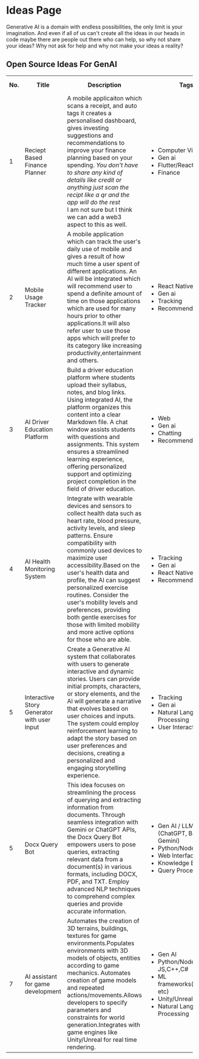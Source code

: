 # Ideas Page

Generative AI is a domain with endless possibilities, the only limit is your imagination.
And even if all of us can't create all the ideas in our heads in code maybe there are people out there who can help, so why not share your ideas? Why not ask for help and why not make your ideas a reality?

## Open Source Ideas For GenAI

<table width="100%">
<tr>
<th>No.</th><th>Title</th><th>Description</th><th>Tags</th><th>Innovator Name</th><th>Repo Link(optional)</th></tr>
<tr>
<td>1</td><td>Reciept Based Finance Planner</td><td>A mobile applicaiton which scans a receipt, and auto tags it creates a personalised dashboard, gives investing suggestions and recommendations to improve your finance planning based on your spending. <i>You don't have to share any kind of details like credit or anything just scan the recipt like a qr and the app will do the rest</i> <br/>
I am not sure but I think we can add a web3 aspect to this as well.
</td>
<td>
<ul>
    <li>Computer Vision</li>
    <li>Gen ai</li>
    <li>Flutter/React Native</li>
    <li>Finance</li>
</ul>
</td><td><a href="https://github.com/yagyesh-bobde" target="_blank">Yagyesh Bobde</a></td><td>Not started</td>
</tr>
<tr>
<td>2</td><td>Mobile Usage Tracker</td><td>A mobile application which can track the user's daily use of mobile and gives a result of how much time a user spent of different applications. An AI will be integrated which will recommend user to spend a definite amount of time on those applications which are used for many hours prior to other applications.It will also refer user to use those apps which will prefer to its category like increasing productivity,entertainment and others.
</td>
<td>
<ul>
    <li>React Native/Flutter</li>
    <li>Gen ai</li>
    <li>Tracking</li>
    <li>Recommendation</li>
</ul>
</td><td><a href="https://github.com/arkokundu500" target="_blank">Arko Kundu</a></td><td>Not started</td>
</tr>
<tr>
<td>3</td><td>AI Driver Education Platform</td><td>Build a driver education platform where students upload their syllabus, notes, and blog links. Using integrated AI, the platform organizes this content into a clear Markdown file. A chat window assists students with questions and assignments. This system ensures a streamlined learning experience, offering personalized support and optimizing project completion in the field of driver education.
</td>
<td>
<ul>
    <li>Web</li>
    <li>Gen ai</li>
    <li>Chatting</li>
    <li>Recommendation</li>
</ul>
</td><td><a href="https://github.com/kom-senapati" target="_blank">K Om Senapati</a></td><td>Not started</td>
</tr>
    
<tr>
<td>4</td><td>AI Health Monitoring System</td><td>Integrate with wearable devices and sensors to collect health data such as heart rate, blood pressure, activity levels, and sleep patterns. Ensure compatibility with commonly used devices to maximize user accessibility.Based on the user's health data and profile, the AI can suggest personalized exercise routines. Consider the user's mobility levels and preferences, providing both gentle exercises for those with limited mobility and more active options for those who are able.
</td>
<td>
<ul>
    <li>Tracking</li>
    <li>Gen ai</li>
    <li>React Native/Flutter</li>
    <li>Recommendation</li>
</ul>
</td><td><a href="https://github.com/hritikraj8804" target="_blank">Hritik Raj</a></td><td>Not started</td>
</tr>
<tr>
<td>5</td><td>Interactive Story Generator with user Input</td><td>Create a Generative AI system that collaborates with users to generate interactive and dynamic stories. Users can provide initial prompts, characters, or story elements, and the AI will generate a narrative that evolves based on user choices and inputs. The system could employ reinforcement learning to adapt the story based on user preferences and decisions, creating a personalized and engaging storytelling experience.
</td>
<td>
<ul>
    <li>Tracking</li>
    <li>Gen ai</li>
    <li>Natural Language Processing</li>
    <li>User Interaction Design</li>
</ul>
</td><td><a href="https://github.com/Nitinshukla88" target="_blank">Nitin Shukla</a></td><td>Not started</td>
</tr>

<tr>
<td>5</td><td>Docx Query Bot</td>
<td>This idea focuses on streamlining the process of querying and extracting information from documents. Through seamless integration with Gemini or ChatGPT APIs, the Docx Query Bot empowers users to pose queries, extracting relevant data from a document(s) in various formats, including DOCX, PDF, and TXT. Employ advanced NLP techniques to comprehend complex queries and provide accurate information.
</td>
<td>
<ul>
    <li>Gen AI / LLMs (ChatGPT, Bard, Gemini)</li>
    <li>Python/Node JS</li>
    <li>Web Interface</li>
    <li>Knowledge Extraction</li>
    <li>Query Processing</li>
</ul>
</td><td><a href="https://github.com/sgvkamalakar" target="_blank">Kamalakar</a></td><td>Not started</td>
</tr>

<tr>
<td>7</td><td>AI assistant for game development</td>
<td>Automates the creation of 3D terrains, buildings, textures for game environments.Populates environments with 3D models of objects, entities according to game mechanics. Automates creation of game models and repeated actions/movements.Allows developers to specify parameters and constraints for world generation.Integrates with game engines like Unity/Unreal for real time rendering.
</td>
<td>
<ul>
    <li>Gen AI </li>
    <li>Python/Node JS,C++,C#</li>
    <li>ML frameworks(Tensorflow etc)</li>
    <li>Unity/Unreal</li>
    <li>Natural Language Processing</li>
</ul>
</td><td><a href="https://github.com/Fictioknox" target="_blank">Drishti Sharma</a></td><td>Not started</td>
</tr>
</table>
